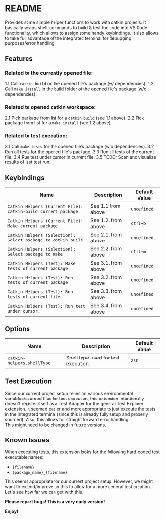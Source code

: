# README

Provides some simple helper functions to work with catkin projects. It basically wraps shell-commands to build & test the code into VS Code functionality, which allows to assign some handy keybindings. It also allows to take full advantage of the integrated terminal for debugging purposes/error handling.
## Features
### Related to the currently opened file:
1.1 Call `catkin build` on the opened file's package (w/ dependencies).
1.2 Call `make install` in the build folder of the opened file's package (w/o dependencies).

### Related to opened catkin workspace:
2.1 Pick package from list for a `catkin build` (see 1.1 above).
2.2 Pick package from list for a `make install` (see 1.2 above). 


### Related to test execution:
3.1 Call `make tests` for the opened file's package (w/o dependencies).
3.2 Run all tests for the opened file's package.
3.3 Run all tests of the current file.
3.4 Run test under cursor in current file.
3.5 TODO: Scan and visualize results of last test run.  

## Keybindings
| Name                                                          | Description         | Default Value |
| ------------------------------------------------------------- | ------------------- | ------------- |
| `Catkin Helpers (Current File): catkin-build current package` | See 1.1 from above  | `undefined`   |
| `Catkin Helpers (Current File): Make current package`         | See 1.2. from above | `ctrl+b`      |
| `Catkin Helpers (Selection): Select package to catkin-build`  | See 2.1. from above | `undefined`   |
| `Catkin Helpers (Selection): Select package to make`          | See 2.2. from above | `ctrl+m`      |
| `Catkin Helpers (Test): Make tests of current package`        | See 3.1. from above | `undefined`   |
| `Catkin Helpers (Test): Run tests of current package`         | See 3.2. from above | `undefined`   |
| `Catkin Helpers (Test): Run tests of current file`            | See 3.3. from above | `undefined`   |
| `Catkin Helpers (Test): Run test under cursor.`               | See 3.4. from above | `undefined`   |
 ## Options
 | Name                       | Description                         | Default Value |
 | -------------------------- | ----------------------------------- | ------------- |
 | `catkin-helpers.shellType` | Shell type used for test execution. | `zsh`         |

## Test Execution
Since our current project setup relies on various environmental variables/sourced files for test execution, this extension intentionally doesn't register itself as a Test Adapter for the general Test Explorer extension. It seemed easier and more appropriate to just execute the tests in the integrated terminal (since this is already fully setup and properly sourced). Also, this allows for straight forward error handling.  
This might need to be changed in future versions.
## Known Issues
When executing tests, this extension looks for the following hard-coded test executable names:
* `{filename}`
* `{package_name}_{filename}`
  
This seems appropriate for our current project setup. However, we might want to extend/improve on this to allow for a more general test creation. 
Let's see how far we can get with this.

**Please report bugs! This is a very early version!**

**Enjoy!**
